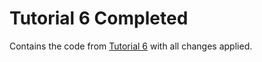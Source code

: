 # Tutorial 6 Completed

Contains the code from [Tutorial 6](../Tutorial_6) with all changes applied.